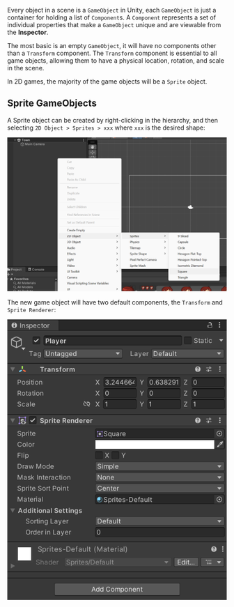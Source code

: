Every object in a scene is a `GameObject` in Unity, each `GameObject` is just a container for holding a list of `Component`s. A `Component` represents a set of individual properties that make a `GameObject` unique and are viewable from the **Inspector**.

The most basic is an empty `GameObject`, it will have no components other than a `Transform` component. The `Transform` component is essential to all game objects, allowing them to have a physical location, rotation, and scale in the scene.

In 2D games, the majority of the game objects will be a `Sprite` object.

## Sprite GameObjects
A Sprite object can be created by right-clicking in the hierarchy, and then selecting `2D Object > Sprites > xxx` where `xxx` is the desired shape:

![](./images/2d_sprite_object_options.png)

The new game object will have two default components, the `Transform` and `Sprite Renderer`:

![](./images/sprite_components.png)

